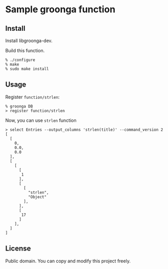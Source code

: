 # Sample groonga function

## Install

Install libgroonga-dev.

Build this function.

    % ./configure
    % make
    % sudo make install

## Usage

Register `function/strlen`:

    % groonga DB
    > register function/strlen

Now, you can use `strlen` function

    > select Entries --output_columns 'strlen(title)' --command_version 2
    [
      [
        0,
        0.0,
        0.0
      ],
      [
        [
          [
           1
          ],
          [
            [
              "strlen",
              "Object"
            ],
          ],
          [
           17
          ]
        ],
      ]
    ]

## License

Public domain. You can copy and modify this project freely.
